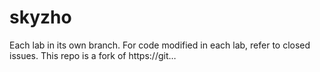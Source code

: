# skyzho
Each lab in its own branch. For code modified in each lab, refer to closed issues. This repo is a fork of https://git…
